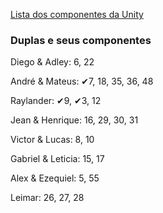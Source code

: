 
[Lista dos componentes da Unity](https://italomendes.com.br/level-design-mecanica-para-jogos/)

### Duplas e seus componentes

Diego & Adley: 6, 22

André & Mateus: ✔7, 18, 35, 36, 48

Raylander: ✔9, ✔3, 12

Jean & Henrique: 16, 29, 30, 31

Victor & Lucas: 8, 10

Gabriel & Leticia: 15, 17

Alex & Ezequiel: 5, 55

Leimar: 26, 27, 28

